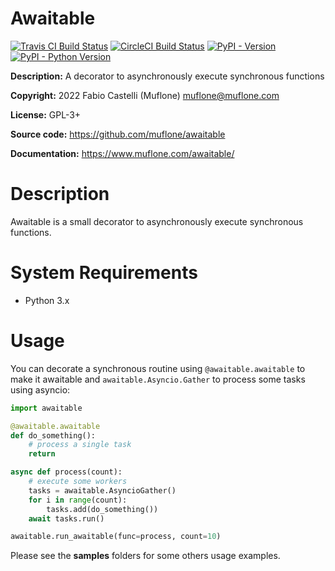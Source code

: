 # Awaitable

[![Travis CI Build Status](https://img.shields.io/travis/com/muflone/awaitable/master.svg)](https://www.travis-ci.com/github/muflone/awaitable)
[![CircleCI Build Status](https://img.shields.io/circleci/project/github/muflone/awaitable/master.svg)](https://circleci.com/gh/muflone/awaitable)
[![PyPI - Version](https://img.shields.io/pypi/v/Awaitable.svg)](https://pypi.org/project/Awaitable/)
[![PyPI - Python Version](https://img.shields.io/pypi/pyversions/Awaitable.svg)](https://pypi.org/project/Awaitable/)

**Description:** A decorator to asynchronously execute synchronous functions

**Copyright:** 2022 Fabio Castelli (Muflone) <muflone@muflone.com>

**License:** GPL-3+

**Source code:** https://github.com/muflone/awaitable

**Documentation:** https://www.muflone.com/awaitable/

# Description

Awaitable is a small decorator to asynchronously execute synchronous functions.

# System Requirements

* Python 3.x

# Usage

You can decorate a synchronous routine using `@awaitable.awaitable` to make it
awaitable and `awaitable.Asyncio.Gather` to process some tasks using asyncio:

```python
import awaitable

@awaitable.awaitable
def do_something():
    # process a single task
    return

async def process(count):
    # execute some workers
    tasks = awaitable.AsyncioGather()
    for i in range(count):
        tasks.add(do_something())
    await tasks.run()

awaitable.run_awaitable(func=process, count=10)
```

Please see the **samples** folders for some others usage examples.
